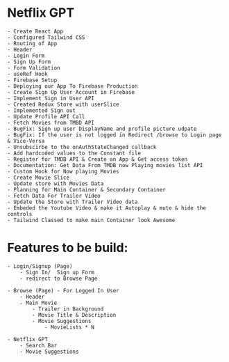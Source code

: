 # Netflix GPT
    - Create React App
    - Configured Tailwind CSS
    - Routing of App
    - Header
    - Login Form
    - Sign Up Form
    - Form Validation
    - useRef Hook
    - Firebase Setup
    - Deploying our App To Firebase Production
    - Create Sign Up User Account in Firebase
    - Implement Sign in User API
    - Created Redux Store with userSlice
    - Implemented Sign out 
    - Update Profile API Call
    - Fetch Movies from TMBD API
    - BugFix: Sign up user DisplayName and profile picture udpate
    - BugFix: If the user is not logged in Redirect /browse to Login page & Vice-Versa
    - Unsubscirbe to the onAuthStateChanged callback 
    - Add hardcoded values to the Constant file
    - Register for TMDB API & Create an App & Get access token
    - Documentation: Get Data From TMDB now Playing movies list API
    - Custom Hook for Now playing Movies
    - Create Movie Slice
    - Update store with Movies Data
    - Planning for Main Container & Secondary Container
    - Fetch Data For Trailer Video
    - Update the Store with Trailer Video data
    - Embeded the Youtube Video & make it Autoplay & mute & hide the controls
    - Tailwind Classed to make main Container look Awesome  

# Features to be build:
    - Login/Signup (Page)
        - Sign In/  Sign up Form
        - redirect to Browse Page

    - Browse (Page) - For Logged In User
        - Header
        - Main Movie
            - Trailer in Background
            - Movie Title & Description
            - Movie Suggestions
                - MovieLists * N             

    - Netflix GPT
        - Search Bar
        - Movie Suggestions